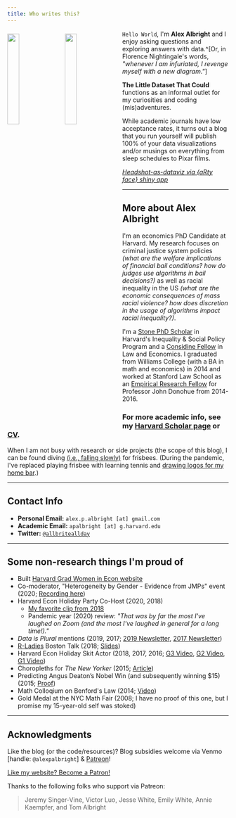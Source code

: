 ```yaml
---
title: Who writes this?
---
```


<img src="/./about_files/headshots/alex-albright.jpg" style="float: left; margin-right: 15px; margin-top: 8px" alt="" width="23%" height="23%" /> 

<img src="/./about_files/headshots/dv/me-data.png" style="float: left; margin-right: 15px; margin-top: 8px" alt="" width="23%" height="23%" />

`Hello World`, I'm **Alex Albright** and I enjoy asking questions and exploring answers with data.^[Or, in Florence Nightingale's words, *"whenever I am infuriated, I revenge myself with a new diagram."*]

**The Little Dataset That Could** functions as an informal outlet for my curiosities and coding (mis)adventures. 

While academic journals have low acceptance rates, it turns out a blog that you run yourself will publish 100% of your data visualizations and/or musings on everything from sleep schedules to Pixar films.

[*Headshot-as-dataviz via {aRty face} shiny app*](https://d-qn.shinyapps.io/rtify/)

---

## More about Alex Albright

I'm an economics PhD Candidate at Harvard. My research focuses on criminal justice system policies *(what are the welfare implications of financial bail conditions? how do judges use algorithms in bail decisions?)* as well as racial inequality in the US *(what are the economic consequences of mass racial violence? how does discretion in the usage of algorithms impact racial inequality?)*.

I'm a [Stone PhD Scholar](https://inequality.hks.harvard.edu/fellowship-awards) in Harvard's Inequality & Social Policy Program and a [Considine Fellow](http://www.law.harvard.edu/programs/olin_center/fellowships.php) in Law and Economics. I graduated from Williams College (with a BA in math and economics) in 2014 and worked at Stanford Law School as an [Empirical Research Fellow](https://law.stanford.edu/empirical-research-fellowship/) for Professor John Donohue from 2014-2016.

### For more academic info, see my [Harvard Scholar page](https://scholar.harvard.edu/apalbright) or [CV](/about_files/alex-albright-cv.pdf).

When I am not busy with research or side projects (the scope of this blog), I can be found diving [(i.e., falling slowly)](https://www.youtube.com/watch?v=XKgPbg8epUg&feature=youtu.be&t=13s) for frisbees. (During the pandemic, I've replaced playing frisbee with learning tennis and [drawing logos for my home bar](https://twitter.com/AllbriteAllday/status/1360361785941925888?s=20).)

---

## Contact Info

- **Personal Email:** `alex.p.albright [at] gmail.com`
- **Academic Email:** `apalbright [at] g.harvard.edu`
- **Twitter:** [`@allbriteallday`](https://twitter.com/AllbriteAllday)

---

## Some non-research things I'm proud of

- Built [Harvard Grad Women in Econ website](https://harvardgwe.com/)
- Co-moderator, "Heterogeneity by Gender - Evidence from JMPs" event (2020; [Recording here](https://harvard.zoom.us/rec/play/FRDGsBJG5j00_tkut0u_OZPOy2sKHBMle1QxY4BJVsIx0AxhRbus28xV6gO1OmKpOYkpadB9MJkFKgVM.9DS9r0_PArYqHXzD?startTime=1607438765000))
- Harvard Econ Holiday Party Co-Host (2020, 2018)
  - [My favorite clip from 2018](https://twitter.com/AllbriteAllday/status/1071169713101778944)
  - Pandemic year (2020) review: *"That was by far the most I've laughed on Zoom (and the most I've laughed in general for a long time!)."*
- *Data is Plural* mentions (2019, 2017; [2019 Newsletter](https://tinyletter.com/data-is-plural/letters/data-is-plural-2019-02-20-edition), [2017 Newsletter](https://tinyletter.com/data-is-plural/letters/data-is-plural-2017-11-08-edition))
- [R-Ladies](https://rladies.org/) Boston Talk (2018; [Slides](/about_files/slides/Albright_rladies.pdf))
- Harvard Econ Holiday Skit Actor (2018, 2017, 2016; [G3 Video](https://www.youtube.com/watch?v=5t-kS3l0Wlo), [G2 Video](https://www.youtube.com/watch?v=xU0NAKqRoY4&t=338s), [G1 Video](https://www.youtube.com/watch?v=SW0vVQQZ0TE))
- Choropleths for *The New Yorker* (2015; [Article](https://www.newyorker.com/culture/culture-desk/which-u-s-state-performs-best-in-the-new-yorker-caption-contest))
- Predicting Angus Deaton’s Nobel Win (and subsequently winning $15) (2015; [Proof](/about_files/venmogrant.png))
- Math Colloqium on Benford's Law (2014; [Video](https://www.youtube.com/watch?v=YIQOvAqFFLo)) 
- Gold Medal at the NYC Math Fair (2008; I have no proof of this one, but I promise my 15-year-old self was stoked) 

---

## Acknowledgments

Like the blog (or the code/resources)? Blog subsidies welcome via Venmo [handle: `@alexpalbright`] & [Patreon](https://www.patreon.com/allbriteallday)!

<a href="https://www.patreon.com/bePatron?u=13177541" data-patreon-widget-type="become-patron-button">Like my website? Become a Patron!</a><script async src="https://c6.patreon.com/becomePatronButton.bundle.js"></script>

Thanks to the following folks who support via Patreon:

> Jeremy Singer-Vine, Victor Luo, Jesse White, Emily White, Annie Kaempfer, and Tom Albright
